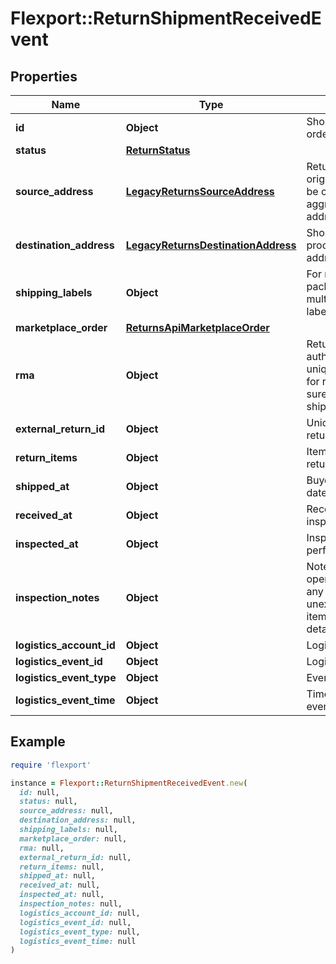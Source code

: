 # Flexport::ReturnShipmentReceivedEvent

## Properties

| Name | Type | Description | Notes |
| ---- | ---- | ----------- | ----- |
| **id** | **Object** | Shopify&#39;s return order id. |  |
| **status** | [**ReturnStatus**](ReturnStatus.md) |  |  |
| **source_address** | [**LegacyReturnsSourceAddress**](LegacyReturnsSourceAddress.md) | Return shipment origin address could be customer&#39;s or aggregator facility&#39;s address. | [optional] |
| **destination_address** | [**LegacyReturnsDestinationAddress**](LegacyReturnsDestinationAddress.md) | Shopify&#39;s return processing facility address. | [optional] |
| **shipping_labels** | **Object** | For more than one package send multiple shipping label. |  |
| **marketplace_order** | [**ReturnsApiMarketplaceOrder**](ReturnsApiMarketplaceOrder.md) |  |  |
| **rma** | **Object** | Return merchandise authorization unique id generated for returns make sure it is in the shipping label. |  |
| **external_return_id** | **Object** | Unique identifier for return in RMT. |  |
| **return_items** | **Object** | Items being returned. |  |
| **shipped_at** | **Object** | Buyer shipped at date | [optional] |
| **received_at** | **Object** | Received for inspection date | [optional] |
| **inspected_at** | **Object** | Inspection performed at date | [optional] |
| **inspection_notes** | **Object** | Notes captured by operations to pass any unexpected/unusual item or package details. | [optional] |
| **logistics_account_id** | **Object** | Logistics account ID |  |
| **logistics_event_id** | **Object** | Logistics event ID |  |
| **logistics_event_type** | **Object** | Event type |  |
| **logistics_event_time** | **Object** | Time when the event occurred |  |

## Example

```ruby
require 'flexport'

instance = Flexport::ReturnShipmentReceivedEvent.new(
  id: null,
  status: null,
  source_address: null,
  destination_address: null,
  shipping_labels: null,
  marketplace_order: null,
  rma: null,
  external_return_id: null,
  return_items: null,
  shipped_at: null,
  received_at: null,
  inspected_at: null,
  inspection_notes: null,
  logistics_account_id: null,
  logistics_event_id: null,
  logistics_event_type: null,
  logistics_event_time: null
)
```


